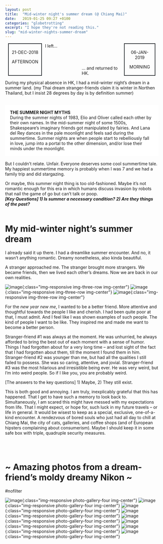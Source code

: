 ```yaml
---
layout: post
title:  "Mid-winter night's summer dream (@ Chiang Mai)"
date:   2019-01-25 09:27 +0100
categories: "globetrotting"
excerpt: "I hope they're not reading this."
slug: "mid-winter-nights-summer-dream"
---
```


<div class="post-box">
  <div class="mobile100 bigbox left">
    <div class="piece left">
      <p>21-DEC-2018</p>
      <p>AFTERNOON</p>
    </div>
    <div class="text left">
    I left...
    </div>
  </div>
  <div class="mobile100 bigbox right">
    <div class="text right">
    ... and returned to HK.
    </div>
    <div class="piece right">
      <p>06-JAN-2019</p>
      <p>MORNING</p>
    </div>
  </div>
</div>
<style>
.post-box {width: 100%; display: flex; justify-content: space-between;}
.storybox, .commentarybox { width: 50%; }
.mobile100 {display: flex;}
.bigbox { width: 50%; display: flex;}
.storybox {width: 50%; justify-content: center; flex-direction: column; background-color:#d0d9dc;}
.commentarybox {width: 50%; justify-content: center; flex-direction: column;}
.right {justify-content: flex-end;}
.text.right {display: flex; flex-direction: column; justify-content: flex-end;}
.piece { border: 2px solid #212529; padding: 5px 10px; margin: 0 10px; text-align: center; }
.picDesktop4Mobile2 img { width: 50%; }
@media screen and (max-width: 700px) {
  .post-box { display: block;}
  .mobile100 {width: 100%;}
  .picDesktop4Mobile2 img { width: 25%; }
}
</style>

During my physical absence in HK, I had a mid-winter night’s dream in a summer land. (my Thai dream stranger-friends claim it is winter in Northen Thailand, but I insist 28 degrees by day is by definition summer)
<br><br>

<div style="background-color:white; padding:1rem"> 
<b>THE SUMMER NIGHT MYTHS</b><br>
During the summer nights of 1983, Elio and Oliver called each other by their own names. In the mid-summer night of some 1500s, Shakespeare’s imaginary friends got manipulated by fairies. And Lana del Rey dances in the pale moonlight and feels sad during the summertime. Summer nights are when people start to rebelliously fall in love, jump into a portal to the other dimension, and/or lose their minds under the moonlight.
</div>
<br>
But I couldn’t relate. Unfair. Everyone deserves some cool summertime tale. My happiest summertime memory is probably when I was 7 and we had a family trip and did stargazing.

Or maybe, this summer night thing is too old-fashioned. Maybe it’s not romantic enough for this era in which humans discuss invasion by robots that nail the game of go but can’t talk or poop.
<br>
__*[Key Questions] 1) Is summer a necessary condition? 2) Are they things of the past?*__
<br><br>

# My mid-winter night’s summer dream
I already said it up there. I had a dreamlike summer encounter. And no, it wasn’t anything romantic. Dreamy nonetheless, also kinda beautiful.

A stranger approached me. The stranger brought more strangers. We became friends, then we lived each other’s dreams. Now we are back in our own realities.

![image]({{site.baseurl}}/assets/images/post-cnx1.jpg){:class="img-responsive img-three-row img-center"}
![image]({{site.baseurl}}/assets/images/post-cnx2.jpg){:class="img-responsive img-three-row img-center"}
![image]({{site.baseurl}}/assets/images/post-cnx3.jpg){:class="img-responsive img-three-row img-center"}

For the *new year new me*, I wanted to be a better friend. More attentive and thoughtful towards the people I like and cherish. I had been quite poor at that, I must admit. And I feel like I was shown examples of such people. The kind of people I want to be like. They inspired me and made me want to become a better person.

Stranger-friend #1 was always at the moment. He was unhurried, he always afforded to bring the best out of each moment with a sense of humor. Things I had forgotten about for a very long time – and lost sight of the fact that I had forgotten about them, till the moment I found them in him. Stranger-friend #2 was younger than me, but had all the qualities I still failed to possess. She was so caring, attentive, and jovial. Stranger-friend #3 was the most hilarious and irresistible being ever. He was very weird, but I’m into weird people. So if I like you, you are probably weird.

[The answers to the key questions] 1) Maybe, 2) They still exist.

This is both good and annoying. I am truly, inexplicably grateful that this has happened. That I get to have such a memory to look back to. Simultaneously, I am scared this might have messed with my expectations from life. That I might expect, or hope for, such luck in my future travels – or life in general. It would be wisest to keep as a special, exclusive, one-of-a-kind encounter. A rendezvous of bored souls who just had all day to chill at Chiang Mai, the city of cats, galleries, and coffee shops (and of European hipsters complaining about consumerism). Maybe I should keep it in some safe box with triple, quadruple security measures.

<br><br>

# ~ Amazing photos from a dream-friend’s moldy dreamy Nikon ~
#nofilter

![image]({{site.baseurl}}/assets/images/post-cnx-d1.jpeg){:class="img-responsive photo-gallery-four img-center"}
![image]({{site.baseurl}}/assets/images/post-cnx-d2.jpeg){:class="img-responsive photo-gallery-four img-center"}
![image]({{site.baseurl}}/assets/images/post-cnx-d3.jpeg){:class="img-responsive photo-gallery-four img-center"}
![image]({{site.baseurl}}/assets/images/post-cnx-d4.jpeg){:class="img-responsive photo-gallery-four img-center"}
![image]({{site.baseurl}}/assets/images/post-cnx-d5.jpeg){:class="img-responsive photo-gallery-four img-center"}
![image]({{site.baseurl}}/assets/images/post-cnx-d6.jpeg){:class="img-responsive photo-gallery-four img-center"}
![image]({{site.baseurl}}/assets/images/post-cnx-d7.jpeg){:class="img-responsive photo-gallery-four img-center"}
![image]({{site.baseurl}}/assets/images/post-cnx-d8.jpeg){:class="img-responsive photo-gallery-four img-center"}
